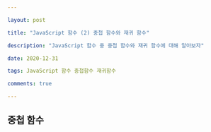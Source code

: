 ```yaml
---

layout: post

title: "JavaScript 함수 (2) 중첩 함수와 재귀 함수"

description: "JavaScript 함수 중 중첩 함수와 재귀 함수에 대해 알아보자"

date: 2020-12-31

tags: JavaScript 함수 중첩함수 재귀함수

comments: true

---
```


## **중첩 함수**